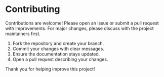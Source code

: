 # Contributing

Contributions are welcome! Please open an issue or submit a pull request with improvements. For major changes, please discuss with the project maintainers first.

1. Fork the repository and create your branch.
2. Commit your changes with clear messages.
3. Ensure the documentation stays updated.
4. Open a pull request describing your changes.

Thank you for helping improve this project!
